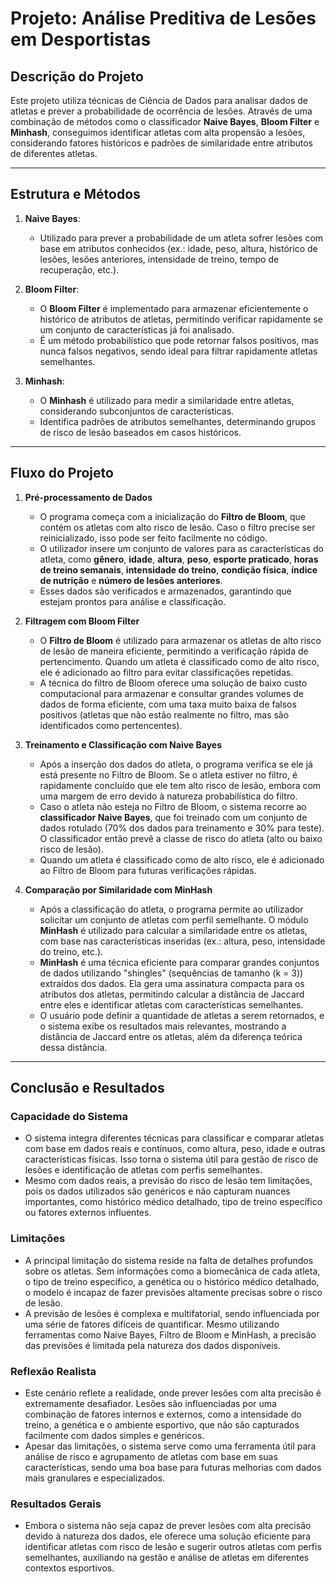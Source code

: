 # Projeto: Análise Preditiva de Lesões em Desportistas

## Descrição do Projeto
Este projeto utiliza técnicas de Ciência de Dados para analisar dados de atletas e prever a probabilidade de ocorrência de lesões. Através de uma combinação de métodos como o classificador **Naive Bayes**, **Bloom Filter** e **Minhash**, conseguimos identificar atletas com alta propensão a lesões, considerando fatores históricos e padrões de similaridade entre atributos de diferentes atletas.

---

## Estrutura e Métodos

1. **Naive Bayes**:
   - Utilizado para prever a probabilidade de um atleta sofrer lesões com base em atributos conhecidos (ex.: idade, peso, altura, histórico de lesões, lesões anteriores, intensidade de treino, tempo de recuperação, etc.).

2. **Bloom Filter**:
   - O **Bloom Filter** é implementado para armazenar eficientemente o histórico de atributos de atletas, permitindo verificar rapidamente se um conjunto de características já foi analisado.
   - É um método probabilístico que pode retornar falsos positivos, mas nunca falsos negativos, sendo ideal para filtrar rapidamente atletas semelhantes.

3. **Minhash**:
   - O **Minhash** é utilizado para medir a similaridade entre atletas, considerando subconjuntos de características.
   - Identifica padrões de atributos semelhantes, determinando grupos de risco de lesão baseados em casos históricos.

---

## Fluxo do Projeto

1. **Pré-processamento de Dados**
   - O programa começa com a inicialização do **Filtro de Bloom**, que contém os atletas com alto risco de lesão. Caso o filtro precise ser reinicializado, isso pode ser feito facilmente no código.
   - O utilizador insere um conjunto de valores para as características do atleta, como **gênero**, **idade**, **altura**, **peso**, **esporte praticado**, **horas de treino semanais**, **intensidade do treino**, **condição física**, **índice de nutrição** e **número de lesões anteriores**.
   - Esses dados são verificados e armazenados, garantindo que estejam prontos para análise e classificação.

2. **Filtragem com Bloom Filter**
   - O **Filtro de Bloom** é utilizado para armazenar os atletas de alto risco de lesão de maneira eficiente, permitindo a verificação rápida de pertencimento. Quando um atleta é classificado como de alto risco, ele é adicionado ao filtro para evitar classificações repetidas.
   - A técnica do filtro de Bloom oferece uma solução de baixo custo computacional para armazenar e consultar grandes volumes de dados de forma eficiente, com uma taxa muito baixa de falsos positivos (atletas que não estão realmente no filtro, mas são identificados como pertencentes).

3. **Treinamento e Classificação com Naive Bayes**
   - Após a inserção dos dados do atleta, o programa verifica se ele já está presente no Filtro de Bloom. Se o atleta estiver no filtro, é rapidamente concluído que ele tem alto risco de lesão, embora com uma margem de erro devido à natureza probabilística do filtro.
   - Caso o atleta não esteja no Filtro de Bloom, o sistema recorre ao **classificador Naive Bayes**, que foi treinado com um conjunto de dados rotulado (70% dos dados para treinamento e 30% para teste). O classificador então prevê a classe de risco do atleta (alto ou baixo risco de lesão).
   - Quando um atleta é classificado como de alto risco, ele é adicionado ao Filtro de Bloom para futuras verificações rápidas.

4. **Comparação por Similaridade com MinHash**
   - Após a classificação do atleta, o programa permite ao utilizador solicitar um conjunto de atletas com perfil semelhante. O módulo **MinHash** é utilizado para calcular a similaridade entre os atletas, com base nas características inseridas (ex.: altura, peso, intensidade do treino, etc.).
   - **MinHash** é uma técnica eficiente para comparar grandes conjuntos de dados utilizando "shingles" (sequências de tamanho \(k = 3\)) extraídos dos dados. Ela gera uma assinatura compacta para os atributos dos atletas, permitindo calcular a distância de Jaccard entre eles e identificar atletas com características semelhantes.
   - O usuário pode definir a quantidade de atletas a serem retornados, e o sistema exibe os resultados mais relevantes, mostrando a distância de Jaccard entre os atletas, além da diferença teórica dessa distância.

---

## Conclusão e Resultados

### **Capacidade do Sistema**
   - O sistema integra diferentes técnicas para classificar e comparar atletas com base em dados reais e contínuos, como altura, peso, idade e outras características físicas. Isso torna o sistema útil para gestão de risco de lesões e identificação de atletas com perfis semelhantes.
   - Mesmo com dados reais, a previsão do risco de lesão tem limitações, pois os dados utilizados são genéricos e não capturam nuances importantes, como histórico médico detalhado, tipo de treino específico ou fatores externos influentes.

### **Limitações**
   - A principal limitação do sistema reside na falta de detalhes profundos sobre os atletas. Sem informações como a biomecânica de cada atleta, o tipo de treino específico, a genética ou o histórico médico detalhado, o modelo é incapaz de fazer previsões altamente precisas sobre o risco de lesão.
   - A previsão de lesões é complexa e multifatorial, sendo influenciada por uma série de fatores difíceis de quantificar. Mesmo utilizando ferramentas como Naive Bayes, Filtro de Bloom e MinHash, a precisão das previsões é limitada pela natureza dos dados disponíveis.

### **Reflexão Realista**
   - Este cenário reflete a realidade, onde prever lesões com alta precisão é extremamente desafiador. Lesões são influenciadas por uma combinação de fatores internos e externos, como a intensidade do treino, a genética e o ambiente esportivo, que não são capturados facilmente com dados simples e genéricos.
   - Apesar das limitações, o sistema serve como uma ferramenta útil para análise de risco e agrupamento de atletas com base em suas características, sendo uma boa base para futuras melhorias com dados mais granulares e especializados.

### **Resultados Gerais**
   - Embora o sistema não seja capaz de prever lesões com alta precisão devido à natureza dos dados, ele oferece uma solução eficiente para identificar atletas com risco de lesão e sugerir outros atletas com perfis semelhantes, auxiliando na gestão e análise de atletas em diferentes contextos esportivos.


